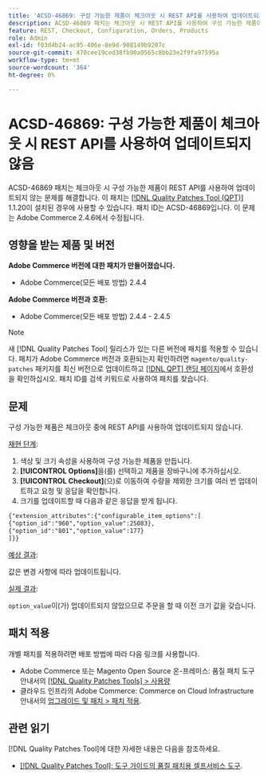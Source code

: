 ```yaml
---
title: 'ACSD-46869: 구성 가능한 제품이 체크아웃 시 REST API를 사용하여 업데이트되지 않음'
description: ACSD-46869 패치는 체크아웃 시 REST API를 사용하여 구성 가능한 제품이 업데이트되지 않는 문제를 해결합니다. 이 패치는 [Quality Patches Tool (QPT)](https://experienceleague.adobe.com/ko/docs/commerce-knowledge-base/kb/announcements/commerce-announcements/magento-quality-patches-released-new-tool-to-self-serve-quality-patches) 1.1.20이 설치된 경우 사용할 수 있습니다. 패치 ID는 ACSD-46869입니다. 이 문제는 Adobe Commerce 2.4.6에서 수정됩니다.
feature: REST, Checkout, Configuration, Orders, Products
role: Admin
exl-id: f03d4b24-ac95-406e-8e9d-908149b9207c
source-git-commit: 470cee19ced38fb90a9565c8bb23e2f9fa97595a
workflow-type: tm+mt
source-wordcount: '364'
ht-degree: 0%

---
```


# ACSD-46869: 구성 가능한 제품이 체크아웃 시 REST API를 사용하여 업데이트되지 않음

ACSD-46869 패치는 체크아웃 시 구성 가능한 제품이 REST API를 사용하여 업데이트되지 않는 문제를 해결합니다. 이 패치는 [[!DNL Quality Patches Tool (QPT)]](https://experienceleague.adobe.com/ko/docs/commerce-knowledge-base/kb/announcements/commerce-announcements/magento-quality-patches-released-new-tool-to-self-serve-quality-patches) 1.1.20이 설치된 경우에 사용할 수 있습니다. 패치 ID는 ACSD-46869입니다. 이 문제는 Adobe Commerce 2.4.6에서 수정됩니다.

## 영향을 받는 제품 및 버전

**Adobe Commerce 버전에 대한 패치가 만들어졌습니다.**

* Adobe Commerce(모든 배포 방법) 2.4.4

**Adobe Commerce 버전과 호환:**

* Adobe Commerce(모든 배포 방법) 2.4.4 - 2.4.5

>[!NOTE]
>
>새 [!DNL Quality Patches Tool] 릴리스가 있는 다른 버전에 패치를 적용할 수 있습니다. 패치가 Adobe Commerce 버전과 호환되는지 확인하려면 `magento/quality-patches` 패키지를 최신 버전으로 업데이트하고 [[!DNL QPT] 랜딩 페이지](https://experienceleague.adobe.com/tools/commerce-quality-patches/index.html?lang=ko)에서 호환성을 확인하십시오. 패치 ID를 검색 키워드로 사용하여 패치를 찾습니다.

## 문제

구성 가능한 제품은 체크아웃 중에 REST API를 사용하여 업데이트되지 않습니다.

<u>재현 단계</u>:

1. 색상 및 크기 속성을 사용하여 구성 가능한 제품을 만듭니다.
1. **[!UICONTROL Options]**&#x200B;을(를) 선택하고 제품을 장바구니에 추가하십시오.
1. **[!UICONTROL Checkout]**(으)로 이동하여 수량을 제외한 크기를 여러 번 업데이트하고 요청 및 응답을 확인합니다.
1. 크기를 업데이트할 때 다음과 같은 응답을 받게 됩니다.

```REST API
{"extension_attributes":{"configurable_item_options":[
{"option_id":"960","option_value":25083},
{"option_id":"801","option_value":177}
]}}
```

<u>예상 결과</u>:

값은 변경 사항에 따라 업데이트됩니다.

<u>실제 결과</u>:

`option_value`이(가) 업데이트되지 않았으므로 주문을 할 때 이전 크기 값을 갖습니다.

## 패치 적용

개별 패치를 적용하려면 배포 방법에 따라 다음 링크를 사용합니다.

* Adobe Commerce 또는 Magento Open Source 온-프레미스: 품질 패치 도구 안내서의 [[!DNL Quality Patches Tools] > 사용량](/help/tools/quality-patches-tool/usage.md)
* 클라우드 인프라의 Adobe Commerce: Commerce on Cloud Infrastructure 안내서의 [업그레이드 및 패치 > 패치 적용](https://experienceleague.adobe.com/docs/commerce-cloud-service/user-guide/develop/upgrade/apply-patches.html?lang=ko).

## 관련 읽기

[!DNL Quality Patches Tool]에 대한 자세한 내용은 다음을 참조하세요.

* [[!DNL Quality Patches Tool]: 도구 가이드의 품질 패치용 셀프서비스 도구](/help/tools/quality-patches-tool/quality-patches-tool-to-self-serve-quality-patches.md).
